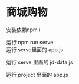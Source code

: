 # 商城购物
安装依赖npm i 

运行 npm run serve   
运行 serve里面的 app.js

运行 serve 里面的 jd-data.js

运行 project 里面的 app.js 
